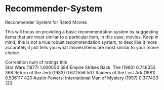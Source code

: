 # Recommender-System
Recommender System for Rated Movies

This will focus on providing a basic recommendation system by suggesting items that are most similar to a particular item, in this case, movies. Keep in mind, this is not a true robust recommendation system, to describe it more accurately,it just tells you what movies/items are most similar to your movie choice.


Correlation	num of ratings
title		
Star Wars (1977)	1.000000	584
Empire Strikes Back, The (1980)	0.748353	368
Return of the Jedi (1983)	0.672556	507
Raiders of the Lost Ark (1981)	0.536117	420
Austin Powers: International Man of Mystery (1997)	0.377433	130
